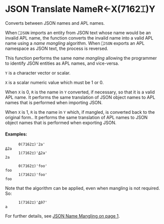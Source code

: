 




<h1 class="heading"><span class="name">JSON Translate Name</span><span class="command">R←X(7162⌶)Y</span></h1>

Converts between JSON names and APL names.


When `⎕JSON` imports an entity from JSON text whose name would be an invalid APL name, the function converts the invalid name into a valid APL name using a *name mangling* algorithm. When `⎕JSON` exports an APL namespace as JSON text, the process is reversed.


This function performs the same *name mangling* allowing the programmer to identify JSON entities as APL names, and vice-versa.



`Y` is a character vector or scalar.


`X` is a scalar numeric value which must be 1 or 0.


When `X` is 0, `R` is the name in `Y` converted, if necessary, so that it is a valid APL name. It performs the same translation of JSON object names to APL names that is performed when importing JSON.


When `X` is 1, `R` is the name in `Y` which, if mangled, is converted back to the original form.. It performs the same translation of APL names to JSON object names that is performed when exporting JSON.

#### Examples:
```apl
      0(7162⌶)'2a'
⍙2a
      1(7162⌶)'⍙2a'
2a
```
```apl
      0(7162⌶)'foo'
foo
      1(7162⌶)'foo'
foo

```


Note that the algorithm can be applied, even when mangling is not required. So:
```apl
      1(7162⌶)'⍙97'
a
```


For further details, see [JSON Name Mangling on page 1](../../system-functions/system-functions-a-z/system-functions-a-z/json-convert/json.md).


